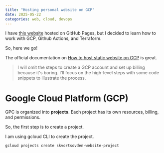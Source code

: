 ```yaml
---
title: "Hosting personal website on GCP"
date: 2025-05-22
categories: web, cloud, devops
---
```


I have [this website](https://skvortsovden.github.io/) hosted on GitHub Pages, but I decided to learn how to work with GCP, Github Actions, and Terraform.

So, here we go!

The official documentation on [How to host static website on GCP](https://cloud.google.com/storage/docs/hosting-static-website) is great. 

> I will omit the steps to create a GCP account and set up billing because it's boring.
I'll focus on the high-level steps with some code snippets to illustrate the process.

# Google Cloud Platform (GCP)

GPC is organized into **projects**. Each project has its own resources, billing, and permissions.

So, the first step is to create a project.

I am using gcloud CLI to create the project.

```bash
gcloud projects create skvortsovden-website-project
```

